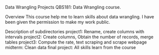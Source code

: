 Data Wrangling Projects
QBS181: Data Wrangling course.

Overview
This course help me to learn skills about data wrangling.
I have been given the permission to make my work public.

Description of subdirectories
project1: Rename, create columns with intervals
project2: Create columns, Obtain the number of records, merge tables
project3: Compute the rate, text scraping and scrape webpage
midterm: Clean data
final project: All skills learn from the course
